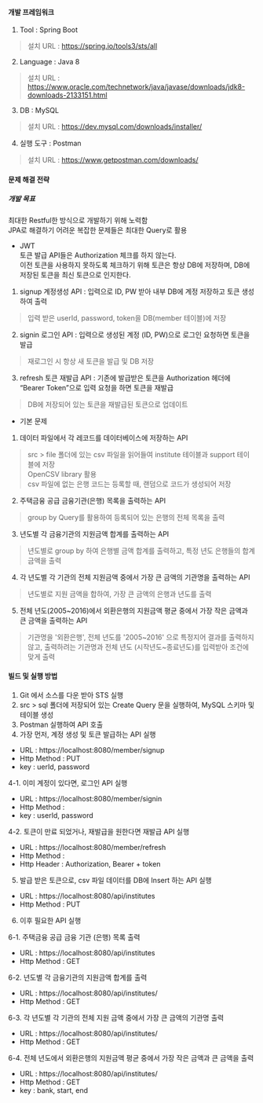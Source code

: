 #### 개발 프레임워크
1. Tool : Spring Boot  
> 설치 URL : https://spring.io/tools3/sts/all
2. Language : Java 8  
> 설치 URL : https://www.oracle.com/technetwork/java/javase/downloads/jdk8-downloads-2133151.html
3. DB : MySQL  
> 설치 URL : https://dev.mysql.com/downloads/installer/
4. 실행 도구 : Postman  
> 설치 URL : https://www.getpostman.com/downloads/

#### 문제 해결 전략
##### 개발 목표
최대한 Restful한 방식으로 개발하기 위해 노력함  
JPA로 해결하기 어려운 복잡한 문제들은 최대한 Query로 활용
+ JWT  
토큰 발급 API들은 Authorization 체크를 하지 않는다.  
이전 토큰을 사용하지 못하도록 체크하기 위해 토큰은 항상 DB에 저장하며, DB에 저장된 토큰을 최신 토큰으로 인지한다.  
1. signup 계정생성 API : 입력으로 ID, PW 받아 내부 DB에 계정 저장하고 토큰 생성하여 출력  
> 입력 받은 userId, password, token을 DB(member 테이블)에 저장  
2. signin 로그인 API : 입력으로 생성된 계정 (ID, PW)으로 로그인 요청하면 토큰을 발급  
> 재로그인 시 항상 새 토큰을 발급 및 DB 저장  
3. refresh 토큰 재발급 API : 기존에 발급받은 토큰을 Authorization 헤더에 “Bearer Token”으로 입력 요청을 하면 토큰을 재발급  
> DB에 저장되어 있는 토큰을 재발급된 토큰으로 업데이트


+ 기본 문제
1. 데이터 파일에서 각 레코드를 데이터베이스에 저장하는 API  
> src > file 폴더에 있는 csv 파일을 읽어들여 institute 테이블과 support 테이블에 저장  
> OpenCSV library 활용  
> csv 파일에 없는 은행 코드는 등록할 때, 랜덤으로 코드가 생성되어 저장   
2. 주택금융 공급 금융기관(은행) 목록을 출력하는 API  
> group by Query를 활용하여 등록되어 있는 은행의 전체 목록을 출력
3. 년도별 각 금융기관의 지원금액 합계를 출력하는 API  
> 년도별로 group by 하여 은행별 금액 합계를 출력하고, 특정 년도 은행들의 합계 금액을 출력
4. 각 년도별 각 기관의 전체 지원금액 중에서 가장 큰 금액의 기관명을 출력하는 API  
> 년도별로 지원 금액을 합하여, 가장 큰 금액의 은행과 년도를 출력
5. 전체 년도(2005~2016)에서 외환은행의 지원금액 평균 중에서 가장 작은 금액과 큰 금액을 출력하는 API  
> 기관명을 '외환은행', 전체 년도를 '2005~2016' 으로 특정지어 결과를 출력하지 않고, 출력하려는 기관명과 전체 년도 (시작년도~종료년도)를 입력받아 조건에 맞게 출력  

#### 빌드 및 실행 방법
1. Git 에서 소스를 다운 받아 STS 실행
2. src > sql 폴더에 저장되어 있는 Create Query 문을 실행하여, MySQL 스키마 및 테이블 생성
3. Postman 실행하여 API 호출
4. 가장 먼저, 계정 생성 및 토큰 발급하는 API 실행  
 + URL : https://localhost:8080/member/signup  
 + Http Method : PUT  
 + key : uerId, password

  4-1. 이미 계정이 있다면, 로그인 API 실행  
  + URL : https://localhost:8080/member/signin  
  + Http Method :  
  + key : userId, password

  4-2. 토큰이 만료 되었거나, 재발급을 원한다면 재발급 API 실행  
   + URL : https://localhost:8080/member/refresh  
   + Http Method :  
   + Http Header : Authorization, Bearer + token

5. 발급 받은 토큰으로, csv 파일 데이터를 DB에 Insert 하는 API 실행  
 + URL : https://localhost:8080/api/institutes  
 + Http Method : PUT  

6. 이후 필요한 API 실행  

 6-1. 주택금융 공급 금융 기관 (은행) 목록 출력  
  + URL : https://localhost:8080/api/institutes  
  + Http Method : GET

 6-2. 년도별 각 금융기관의 지원금액 합계를 출력  
  + URL : https://localhost:8080/api/institutes/  
  + Http Method : GET  

 6-3. 각 년도별 각 기관의 전체 지원 금액 중에서 가장 큰 금액의 기관명 출력  
  + URL : https://localhost:8080/api/institutes/  
  + Http Method : GET

  6-4. 전체 년도에서 외환은행의 지원금액 평균 중에서 가장 작은 금액과 큰 금액을 출력
   + URL : https://localhost:8080/api/institutes/  
   + Http Method : GET  
   + key : bank, start, end
